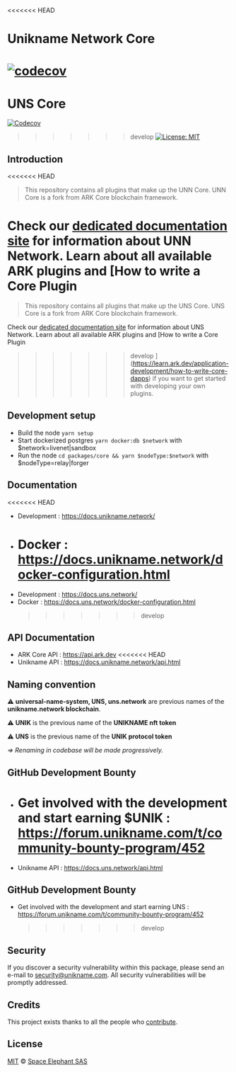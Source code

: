 <<<<<<< HEAD

# Unikname Network Core

# [![codecov](https://codecov.io/gh/unik-name/unn-core/branch/develop/graph/badge.svg?token=Zu9n8dftoq)](https://codecov.io/gh/unik-name/unn-core)

# UNS Core

[![Codecov](https://badgen.now.sh/codecov/c/github/unik-name/uns-core)](https://codecov.io/gh/unik-name/uns-core)

> > > > > > > develop
> > > > > > > [![License: MIT](https://badgen.now.sh/badge/license/MIT/green)](https://opensource.org/licenses/MIT)

## Introduction

<<<<<<< HEAD

> This repository contains all plugins that make up the UNN Core. UNN Core is a fork from ARK Core blockchain framework.

# Check our [dedicated documentation site](https://docs.unikname.network/) for information about UNN Network. Learn about all available ARK plugins and [How to write a Core Plugin

> This repository contains all plugins that make up the UNS Core. UNS Core is a fork from ARK Core blockchain framework.

Check our [dedicated documentation site](https://docs.uns.network/) for information about UNS Network. Learn about all available ARK plugins and [How to write a Core Plugin

> > > > > > > develop
> > > > > > > ](https://learn.ark.dev/application-development/how-to-write-core-dapps) if you want to get started with developing your own plugins.

## Development setup

-   Build the node `yarn setup`
-   Start dockerized postgres `yarn docker:db $network` with \$network=livenet|sandbox
-   Run the node `cd packages/core && yarn $nodeType:$network` with \$nodeType=relay|forger

## Documentation

<<<<<<< HEAD

-   Development : https://docs.unikname.network/
-   # Docker : https://docs.unikname.network/docker-configuration.html
-   Development : https://docs.uns.network/
-   Docker : https://docs.uns.network/docker-configuration.html
    > > > > > > > develop

## API Documentation

-   ARK Core API : https://api.ark.dev
    <<<<<<< HEAD
-   Unikname API : https://docs.unikname.network/api.html

## Naming convention

⚠️ **universal-name-system, UNS, uns.network** are previous names of the **unikname.network blockchain**.

⚠️ **UNIK** is the previous name of the **UNIKNAME nft token**

⚠️ **UNS** is the previous name of the **UNIK protocol token**

_=> Renaming in codebase will be made progressively._

## GitHub Development Bounty

-   # Get involved with the development and start earning \$UNIK : https://forum.unikname.com/t/community-bounty-program/452
-   Unikname API : https://docs.uns.network/api.html

## GitHub Development Bounty

-   Get involved with the development and start earning UNS : https://forum.unikname.com/t/community-bounty-program/452
    > > > > > > > develop

## Security

If you discover a security vulnerability within this package, please send an e-mail to security@unikname.com. All security vulnerabilities will be promptly addressed.

## Credits

This project exists thanks to all the people who [contribute](../../contributors).

## License

[MIT](LICENSE) © [Space Elephant SAS](https://www.spacelephant.org/)
